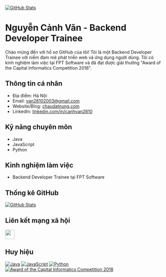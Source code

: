 [![GitHub Stats](https://github-readme-stats.vercel.app/api?username=helennavwezzy&show_icons=true)](https://github.com/anuraghazra/github-readme-stats)
# Nguyễn Cảnh Văn - Backend Developer Trainee

Chào mừng đến với hồ sơ GitHub của tôi! Tôi là một Backend Developer Trainee với niềm đam mê phát triển web và ứng dụng người dùng. Tôi có kinh nghiệm làm việc tại FPT Software và đã đạt được giải thưởng "Award of the Capital Informatics Competition 2018".

## Thông tin cá nhân

* Địa điểm: Hà Nội
* Email: van28102003@gmail.com
* Website/Blog: [chaudatnung.com](https://chaudatnung.com/)
* LinkedIn: [linkedin.com/in/canhvan2810](https://www.linkedin.com/in/canhvan2810/)

## Kỹ năng chuyên môn

* Java
* JavaScript
* Python

## Kinh nghiệm làm việc

* Backend Developer Trainee tại FPT Software

## Thống kê GitHub

[![GitHub Stats](https://github-readme-stats.vercel.app/api?username=YOUR_GITHUB_USERNAME&show_icons=true&theme=radical)](https://github.com/anuraghazra/github-readme-stats)

## Liên kết mạng xã hội

[<img src="https://img.icons8.com/color/48/000000/linkedin.png" width="30">](https://www.linkedin.com/in/canhvan2810/)

## Huy hiệu

[![Java](https://img.shields.io/badge/Java-ED8B00?style=for-the-badge&logo=java&logoColor=white)](https://www.java.com/en/)
[![JavaScript](https://img.shields.io/badge/JavaScript-F7DF1E?style=for-the-badge&logo=javascript&logoColor=black)](https://www.javascript.com/)
[![Python](https://img.shields.io/badge/Python-3776AB?style=for-the-badge&logo=python&logoColor=white)](https://www.python.org/)
[![Award of the Capital Informatics Competition 2018](https://img.shields.io/badge/Award%20of%20the%20Capital%20Informatics%20Competition-2018-blue)](YOUR_CERTIFICATE_LINK)
